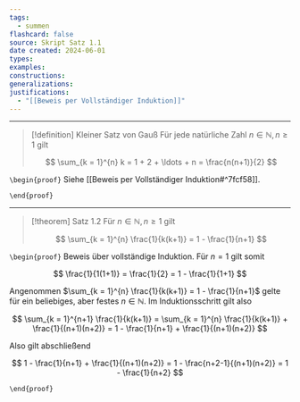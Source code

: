 ```yaml
---
tags:
  - summen
flashcard: false
source: Skript Satz 1.1
date created: 2024-06-01
types: 
examples: 
constructions: 
generalizations: 
justifications:
  - "[[Beweis per Vollständiger Induktion]]"
---
```

***

> [!definition] Kleiner Satz von Gauß
> Für jede natürliche Zahl $n \in \mathbb{N}, n \geq 1$ gilt
> 
> $$
> \sum_{k = 1}^{n} k = 1 + 2 + \ldots + n = \frac{n(n+1)}{2}
> $$

`\begin{proof}`
Siehe [[Beweis per Vollständiger Induktion#^7fcf58]].

`\end{proof}`

***

> [!theorem] Satz 1.2
> Für $n \in \mathbb{N}, n \geq 1$ gilt
> 
> $$
> \sum_{k = 1}^{n} \frac{1}{k(k+1)} = 1 - \frac{1}{n+1}
> $$

`\begin{proof}`
Beweis über vollständige Induktion. Für $n = 1$ gilt somit

$$
\frac{1}{1(1+1)} = \frac{1}{2} = 1 - \frac{1}{1+1}
$$

Angenommen $\sum_{k = 1}^{n} \frac{1}{k(k+1)} = 1 - \frac{1}{n+1}$ gelte für ein beliebiges, aber festes $n \in \mathbb{N}$. Im Induktionsschritt gilt also

$$
\sum_{k = 1}^{n+1} \frac{1}{k(k+1)} = \sum_{k = 1}^{n} \frac{1}{k(k+1)} + \frac{1}{(n+1)(n+2)} = 1 - \frac{1}{n+1} + \frac{1}{(n+1)(n+2)}
$$

Also gilt abschließend

$$
1 - \frac{1}{n+1} + \frac{1}{(n+1)(n+2)} = 1 - \frac{n+2-1}{(n+1)(n+2)} = 1 - \frac{1}{n+2}
$$

`\end{proof}`
